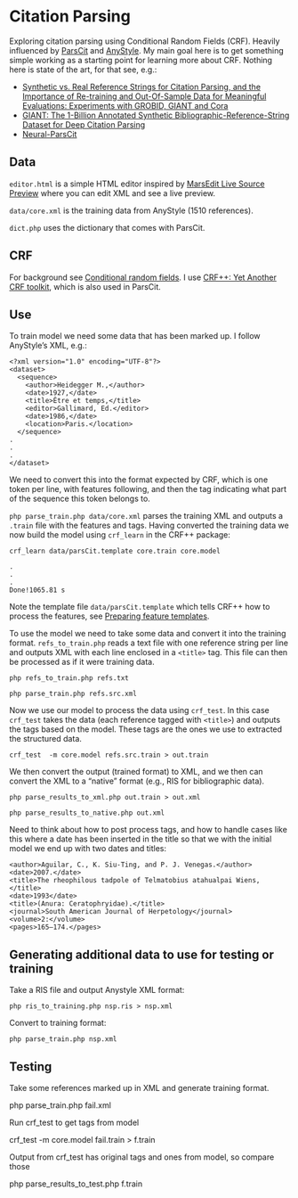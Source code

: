 # Citation Parsing

Exploring citation parsing using Conditional Random Fields (CRF). Heavily influenced by [ParsCit](https://github.com/knmnyn/ParsCit) and [AnyStyle](https://anystyle.io). My main goal here is to get something simple working as a starting point for learning more about CRF. Nothing here is state of the art, for that see, e.g.:

- [Synthetic vs. Real Reference Strings for Citation Parsing, and the Importance of Re-training and Out-Of-Sample Data for Meaningful Evaluations: Experiments with GROBID, GIANT and Cora](https://arxiv.org/abs/2004.10410)
- [GIANT: The 1-Billion Annotated Synthetic Bibliographic-Reference-String Dataset for Deep Citation Parsing](http://ceur-ws.org/Vol-2563/aics_25.pdf)
- [Neural-ParsCit](https://github.com/WING-NUS/Neural-ParsCit)


## Data

`editor.html` is a simple HTML editor inspired by [MarsEdit Live Source Preview](https://red-sweater.com/blog/3025/marsedit-live-source-preview) where you can edit XML and see a live preview.

`data/core.xml` is the training data from AnyStyle (1510 references).

`dict.php` uses the dictionary that comes with ParsCit.

## CRF

For background see [Conditional random fields](https://en.wikipedia.org/wiki/Conditional_random_field). I use [CRF++: Yet Another CRF toolkit](http://taku910.github.io/crfpp/), which is also used in ParsCit.

## Use

To train model we need some data that has been marked up. I follow AnyStyle’s XML, e.g.:

```
<?xml version="1.0" encoding="UTF-8"?>
<dataset>
  <sequence>
    <author>Heidegger M.,</author>
    <date>1927,</date>
    <title>Être et temps,</title>
    <editor>Gallimard, Ed.</editor>
    <date>1986,</date>
    <location>Paris.</location>
  </sequence>
.
.
.
</dataset>
```

We need to convert this into the format expected by CRF, which is one token per line, with features following, and then the tag indicating what part of the sequence this token belongs to.

`php parse_train.php data/core.xml` parses the training XML and outputs a `.train` file with the features and tags. Having converted the training data we now build the model using `crf_learn` in the CRF++ package:

`crf_learn data/parsCit.template core.train core.model`

```
.
.
.
Done!1065.81 s
```

Note the template file `data/parsCit.template` which tells CRF++ how to process the features, see [Preparing feature templates](http://taku910.github.io/crfpp/#templ).

To use the model we need to take some data and convert it into the training format. `refs_to_train.php` reads a text file with one reference string per line and outputs XML with each line enclosed in a `<title>` tag. This file can then be processed as if it were training data. 

```
php refs_to_train.php refs.txt

php parse_train.php refs.src.xml
```

Now we use our model to process the data using `crf_test`. In this case `crf_test` takes the data (each reference tagged with `<title>`) and outputs the tags based on the model. These tags are the ones we use to extracted the structured data. 

```
crf_test  -m core.model refs.src.train > out.train
```

We then convert the output (trained format) to XML, and we then can convert the XML to a “native” format (e.g., RIS for bibliographic data).

```
php parse_results_to_xml.php out.train > out.xml

php parse_results_to_native.php out.xml
```

Need to think about how to post process tags, and how to handle cases like this where a date has been inserted in the title so that we with the initial model we end up with two dates and titles:

```
<author>Aguilar, C., K. Siu-Ting, and P. J. Venegas.</author>
<date>2007.</date>
<title>The rheophilous tadpole of Telmatobius atahualpai Wiens,</title>
<date>1993</date>
<title>(Anura: Ceratophryidae).</title>
<journal>South American Journal of Herpetology</journal>
<volume>2:</volume>
<pages>165–174.</pages> 

```


## Generating additional data to use for testing or training

Take a RIS file and output Anystyle XML format:

```
php ris_to_training.php nsp.ris > nsp.xml
```

Convert to training format:

```
php parse_train.php nsp.xml
```



## Testing

Take some references marked up in XML and generate training format.

php parse_train.php fail.xml

Run crf_test to get tags from model

crf_test  -m core.model fail.train > f.train

Output from crf_test has original tags and ones from model, so compare those

php parse_results_to_test.php f.train













